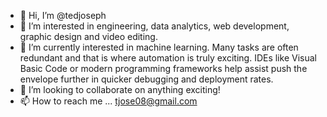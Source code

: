 - 👋 Hi, I’m @tedjoseph
- 👀 I’m interested in engineering, data analytics, web development, graphic design and video editing.
- 🌱 I’m currently interested in machine learning. Many tasks are often redundant and that is where automation is truly exciting. IDEs like Visual Basic Code or modern programming frameworks help assist push the envelope further in quicker debugging and deployment rates.
- 💞️ I’m looking to collaborate on anything exciting!
- 📫 How to reach me ... tjose08@gmail.com

<!---
tedjoseph/tedjoseph is a ✨ special ✨ repository because its `README.md` (this file) appears on your GitHub profile.
You can click the Preview link to take a look at your changes.
--->
